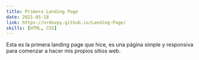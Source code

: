 ```yaml
---
title: Primera Landing Page
date: 2021-05-18
link: https://nrdevpy.github.io/Landing-Page/
skills: [HTML, CSS]
---
```


Esta es la primera landing page que hice, es una página simple y responsiva para comenzar a hacer mis propios sitios web.